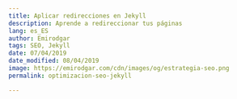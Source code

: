 ```yaml
---
title: Aplicar redirecciones en Jekyll
description: Aprende a redireccionar tus páginas
lang: es_ES
author: Emirodgar
tags: SEO, Jekyll
date: 07/04/2019
date_modified: 08/04/2019
image: https://emirodgar.com/cdn/images/og/estrategia-seo.png
permalink: optimizacion-seo-jekyll

---
```

<!--stackedit_data:
eyJoaXN0b3J5IjpbMTE0OTQyNTYzM119
-->
